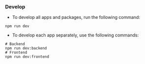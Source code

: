 ### Develop

- To develop all apps and packages, run the following command:
```
npm run dev
```

- To develop each app separately, use the following commands:
```
# Backend
npm run dev:backend
# Frontend
npm run dev:frontend
```
